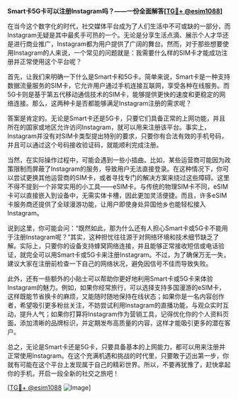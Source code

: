 **Smart卡5G卡可以注册Instagram吗？——一份全面解答[[TG💪+ @esim1088](https://t.me/s/esim1088)]**

在当今这个数字化的时代，社交媒体平台成为了人们生活中不可或缺的一部分，而Instagram无疑是其中最炙手可热的一个。无论是分享生活点滴、展示个人才华还是进行商业推广，Instagram都为用户提供了广阔的舞台。然而，对于那些想要使用Instagram的人来说，一个常见的问题就是：我需要什么样的SIM卡才能成功注册并正常使用这个平台呢？

首先，让我们来明确一下什么是Smart卡和5G卡。简单来说，Smart卡是一种支持数据流量服务的SIM卡，它允许用户通过手机连接互联网，享受各种在线服务。而5G卡则是基于第五代移动通信技术的SIM卡，能够提供更快的速度和更稳定的网络连接。那么，这两种卡是否都能够满足Instagram注册的需求呢？

答案是肯定的。无论是Smart卡还是5G卡，只要它们具备正常的上网功能，并且所在的国家或地区允许访问Instagram，就可以用来注册该平台。事实上，Instagram并没有对SIM卡类型提出特别的要求，只要你有合法有效的手机号码，并且可以通过这个号码接收验证码，就能顺利完成注册。

当然，在实际操作过程中，可能会遇到一些小插曲。比如，某些运营商可能因为政策限制而屏蔽了Instagram的服务，导致用户无法直接登录。在这种情况下，你可以尝试更换其他运营商的SIM卡，或者寻找专门的解决方案来绕过这些障碍。这里不得不提到一个非常实用的小工具——eSIM卡。与传统的物理SIM卡不同，eSIM卡可以直接嵌入到设备中，无需实体卡槽，因此更加灵活便捷。而且，许多eSIM卡服务商还提供了全球漫游功能，让用户即使身处异国他乡也能轻松接入Instagram。

说到这里，你可能会问：“既然如此，那为什么还有人担心Smart卡或5G卡不能用于注册Instagram呢？”其实，这种担忧往往源于对网络环境和技术细节缺乏了解。实际上，只要你的设备支持蜂窝网络连接，并且能够正常接收短信或电话验证，就完全可以用Smart卡或5G卡来注册Instagram。不过，为了确保万无一失，建议大家在注册前检查一下自己的网络状况，避免因信号不佳而导致失败。

此外，还有一些额外的小贴士可以帮助你更好地利用Smart卡或5G卡来体验Instagram的魅力。例如，如果你经常旅行，可以选择支持多国漫游的eSIM卡，这样既能节省换卡的麻烦，又能随时随地保持在线状态；如果你是一名内容创作者，希望吸引更多粉丝关注，不妨尝试利用Instagram的直播功能，与观众实时互动，提升人气；如果你打算将Instagram作为营销工具，记得优化你的个人资料页面，添加清晰的品牌标识，并定期发布高质量的内容，这样才能吸引更多的潜在客户。

总之，无论是Smart卡还是5G卡，只要具备基本的上网能力，都可以用来注册并正常使用Instagram。在这个充满机遇和挑战的时代里，只要敢于迈出第一步，你就有可能在这个平台上发现属于自己的精彩世界。所以，不要再犹豫了，赶快拿起你的手机，开启一段全新的社交之旅吧！

[[TG💪+ @esim1088](https://t.me/s/esim1088) ![Image](https://i.postimg.cc/4NQfJmqS/Snipaste-2025-05-13-00-14-12.png)]